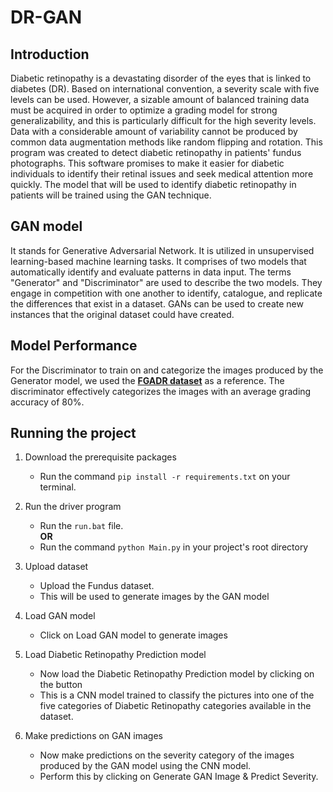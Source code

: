 # DR-GAN

## Introduction

Diabetic retinopathy is a devastating disorder of the eyes that is linked to diabetes (DR). Based on international convention, a severity scale with five levels can be used. However, a sizable amount of balanced training data must be acquired in order to optimize a grading model for strong generalizability, and this is particularly difficult for the high severity levels. Data with a considerable amount of variability cannot be produced by common data augmentation methods like random flipping and rotation. This program was created to detect diabetic retinopathy in patients' fundus photographs. This software promises to make it easier for diabetic individuals to identify their retinal issues and seek medical attention more quickly. The model that will be used to identify diabetic retinopathy in patients will be trained using the GAN technique.

## GAN model
It stands for Generative Adversarial Network. It is utilized in unsupervised learning-based machine learning tasks. It comprises of two models that automatically identify and evaluate patterns in data input. The terms "Generator" and "Discriminator" are used to describe the two models. They engage in competition with one another to identify, catalogue, and replicate the differences that exist in a dataset. GANs can be used to create new instances that the original dataset could have created.

## Model Performance
For the Discriminator to train on and categorize the images produced by the Generator model, we used the [**FGADR dataset**](https://csyizhou.github.io/FGADR/) as a reference. The discriminator effectively categorizes the images with an average grading accuracy of 80%.

## Running the project

1. Download the prerequisite packages
    - Run the command ```pip install -r requirements.txt``` on your terminal.

2. Run the driver program
    - Run the ```run.bat``` file.       
    **OR**
    - Run the command ```python Main.py``` in your project's root directory

3. Upload dataset
    - Upload the Fundus dataset.
    - This will be used to generate images by the GAN model

4. Load GAN model
    - Click on Load GAN model to generate images

5. Load Diabetic Retinopathy Prediction model
    - Now load the Diabetic Retinopathy Prediction model by clicking on the button
    - This is a CNN model trained to classify the pictures into one of the five categories of Diabetic Retinopathy categories available in the dataset.

6. Make predictions on GAN images
    - Now make predictions on the severity category of the  images produced by the GAN model using the CNN model. 
    - Perform this by clicking on Generate GAN Image & Predict Severity.
